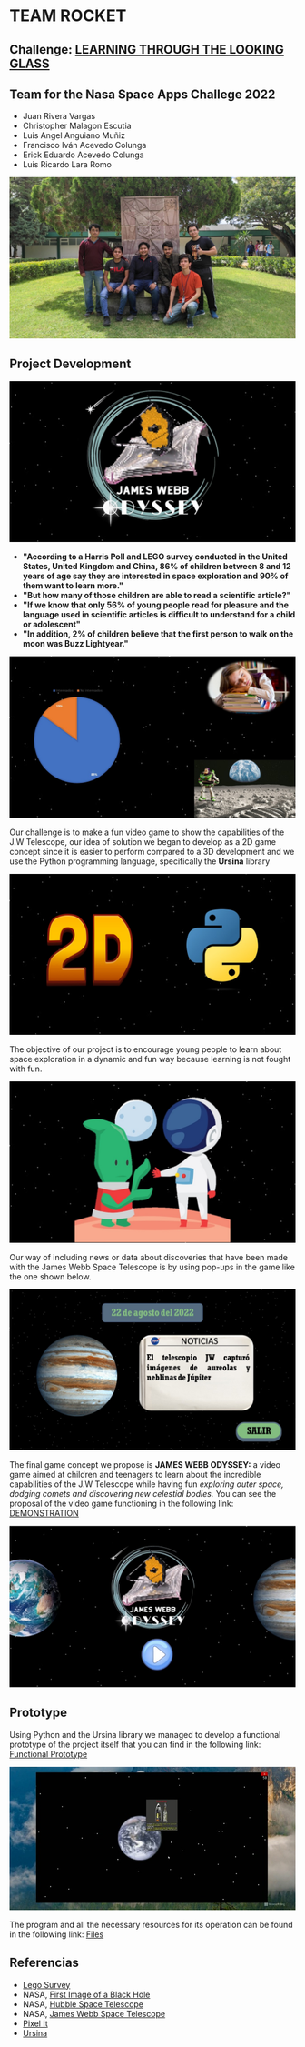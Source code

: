 # TEAM ROCKET
## **Challenge:** [LEARNING THROUGH THE LOOKING GLASS](https://2022.spaceappschallenge.org/challenges/2022-challenges/through-the-looking-glass/details)

## Team for the Nasa Space Apps Challege 2022
- Juan Rivera Vargas
- Christopher Malagon Escutia
- Luis Angel Anguiano Muñiz
- Francisco Iván Acevedo Colunga
- Erick Eduardo Acevedo Colunga
- Luis Ricardo Lara Romo


![Equipo](imagenes/Equipo.jpeg)

## Project Development

![portada](imagenes/Pitch_juegoJamesWebbOdyssey/Diapositiva1.JPG)

- **"According to a Harris Poll and LEGO survey conducted in the United States, United Kingdom and China, 86% of children between 8 and 12 years of age say they are interested in space exploration and 90% of them want to learn more."**
- **"But how many of those children are able to read a scientific article?"**
- **"If we know that only 56% of young people read for pleasure and the language used in scientific articles is difficult to understand for a child or adolescent"**
- **"In addition, 2% of children believe that the first person to walk on the moon was Buzz Lightyear."**

![datos](imagenes/Pitch_juegoJamesWebbOdyssey/Diapositiva2.JPG)


Our challenge is to make a fun video game to show the capabilities of the J.W Telescope, our idea of solution we began to develop as a 2D game concept since it is easier to perform compared to a 3D development and we use the Python programming language, specifically the **Ursina** library 

![desarrollo](imagenes/Pitch_juegoJamesWebbOdyssey/Diapositiva4.JPG)

The objective of our project is to encourage young people to learn about space exploration in a dynamic and fun way because learning is not fought with fun.

![incentivar](imagenes/Pitch_juegoJamesWebbOdyssey/Diapositiva5.JPG)

Our way of including news or data about discoveries that have been made with the James Webb Space Telescope is by using pop-ups in the game like the one shown below.

![incentivar](imagenes/Pitch_juegoJamesWebbOdyssey/Diapositiva6.JPG)

The final game concept we propose is **JAMES WEBB ODYSSEY:** a video game aimed at children and teenagers to learn about the incredible capabilities of the J.W Telescope while having fun *exploring outer space, dodging comets and discovering new celestial bodies.*
You can see the proposal of the video game functioning in the following link: [DEMONSTRATION](https://drive.google.com/file/d/1dl9AsqIF_nlSN5OrzdpbXx-cbWNE1Wzt/view?usp=sharing)

![incentivar](imagenes/Pitch_juegoJamesWebbOdyssey/Diapositiva3.JPG)



## Prototype
Using Python and the Ursina library we managed to develop a functional prototype of the project itself that you can find in the following link: [Functional Prototype](https://drive.google.com/file/d/18GZtK8YS1SVLKd62_-2onxvnR4_KKJ3K/view?usp=sharing)

![Video_game](imagenes/juego.jpeg)

The program and all the necessary resources for its operation can be found in the following link: [Files](https://github.com/luxur10/ROCKET/tree/main/JUEGO)

## Referencias
- [Lego Survey](https://decoracion.trendencias.com/dormitorio/85-ninos-esta-interesado-espacio-estudio-lego)
- NASA, [First Image of a Black Hole](https://solarsystem.nasa.gov/resources/2319/first-image-of-a-black-hole/)
- NASA, [Hubble Space Telescope](https://www.nasa.gov/mission_pages/hubble/main/index.html)
- NASA, [James Webb Space Telescope](https://www.nasa.gov/mission_pages/webb/main/index.html)
- [Pixel It](https://giventofly.github.io/pixelit/)
- [Ursina](https://github.com/pokepetter/ursina.git)
